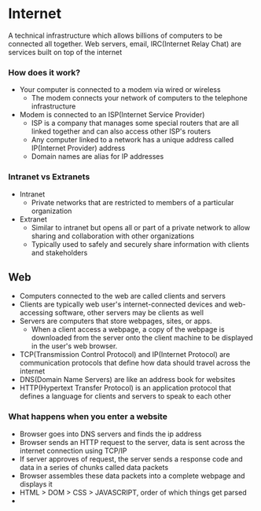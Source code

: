 # Internet

A technical infrastructure which allows billions of computers to be connected all together. Web servers, email, IRC(Internet Relay Chat) are services built on top of the internet

### How does it work?

- Your computer is connected to a modem via wired or wireless
  - The modem connects your network of computers to the telephone infrastructure
- Modem is connected to an ISP(Internet Service Provider)
  - ISP is a company that manages some special routers that are all linked together and can also access other ISP's routers
  - Any computer linked to a network has a unique address called IP(Internet Provider) address
  - Domain names are alias for IP addresses

### Intranet vs Extranets

- Intranet
  - Private networks that are restricted to members of a particular organization
- Extranet
  - Similar to intranet but opens all or part of a private network to allow sharing and collaboration with other organizations
  - Typically used to safely and securely share information with clients and stakeholders

## Web

- Computers connected to the web are called clients and servers
- Clients are typically web user's internet-connected devices and web-accessing software, other servers may be clients as well
- Servers are computers that store webpages, sites, or apps.
  - When a client access a webpage, a copy of the webpage is downloaded from the server onto the client machine to be displayed in the user's web browser.
- TCP(Transmission Control Protocol) and IP(Internet Protocol) are communication protocols that define how data should travel across the internet
- DNS(Domain Name Servers) are like an address book for websites
- HTTP(Hypertext Transfer Protocol) is an application protocol that defines a language for clients and servers to speak to each other

### What happens when you enter a website

- Browser goes into DNS servers and finds the ip address
- Browser sends an HTTP request to the server, data is sent across the internet connection using TCP/IP
- If server approves of request, the server sends a response code and data in a series of chunks called data packets
- Browser assembles these data packets into a complete webpage and displays it
- HTML > DOM > CSS > JAVASCRIPT, order of which things get parsed
-
